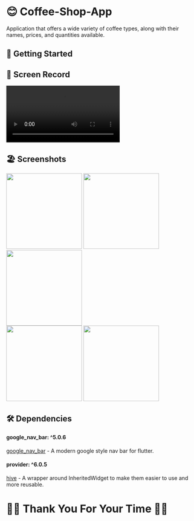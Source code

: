  # 😊 Coffee-Shop-App 

 Application that offers a wide variety of coffee types, along with their names, prices, and quantities available.  

 ## 🚀 Getting Started

  ## 📸 Screen Record
 
<video src="https://github.com/Ahmedyehia122/NewsReader/assets/142153775/80ad94d5-4b44-4e42-a723-1f8f7289096b
"></video>


 ## 🏖️ Screenshots 
 
 <div>
   <img src ="https://github.com/Ahmedyehia122/NewsReader/assets/142153775/a30f070c-69ca-4677-8485-e2de78c2ba42" width="200" >
   <img src ="https://github.com/Ahmedyehia122/NewsReader/assets/142153775/62f2eb4a-1c19-4229-9922-4a32328fc732" width="200" >
   <img src ="https://github.com/Ahmedyehia122/NewsReader/assets/142153775/5bf82d03-8df2-4165-8d4c-6397723b7f57" width="200" >
 </div>

 
 <div>
    <img src ="https://github.com/Ahmedyehia122/NewsReader/assets/142153775/2a7aa933-ff1e-4c15-adcd-debd1c411cd7" width="200" >
   <img src ="https://github.com/Ahmedyehia122/NewsReader/assets/142153775/0545f356-85d5-495e-bf1d-e37b0ddce4c8" width="200" >
 </div>

 ## 🛠 Dependencies


 #### google_nav_bar: ^5.0.6
   [google_nav_bar](https://pub.dev/packages/google_nav_bar) - A modern google style nav bar for flutter.

 #### provider: ^6.0.5
   [hive](https://pub.dev/packages/provider) - A wrapper around InheritedWidget to make them easier to use and more reusable.

   # 🌺🌸 Thank You For Your Time 🌸🌺 


  
  




 



 
 
